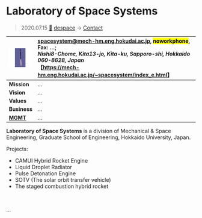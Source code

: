 # Laboratory of Space Systems
> 2020.07.15 [🚀](../index/index.md) [despace](index.md) → [Contact](contact.md)

|[![](f/con/l/lab_of_space_systems_logo1_thumb.jpg)](f/con/l/lab_of_space_systems_logo1.png)|<spacesystem@mech-hm.eng.hokudai.ac.jp>, <mark>noworkphone</mark>, Fax: …;<br> *Nishi8-Chome, Kita13-jo, Kita-ku, Sapporo-shi, Hokkaido 060-8628, Japan*<br> 【<https://mech-hm.eng.hokudai.ac.jp/~spacesystem/index_e.html>】|
|:--|:--|
|**Mission**|…|
|**Vision**|…|
|**Values**|…|
|**Business**|…|
|**[MGMT](mgmt.md)**|…|

**Laboratory of Space Systems** is a division of Mechanical & Space Engineering, Graduate School of Engineering, Hokkaido University, Japan.

Projects:

   - CAMUI Hybrid Rocket Engine
   - Liquid Droplet Radiator
   - Pulse Detonation Engine
   - SOTV (The solar orbit transfer vehicle)
   - The staged combustion hybrid rocket

<p style="page-break-after:always"> </p>

…

